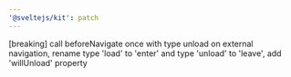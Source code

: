 ```yaml
---
'@sveltejs/kit': patch
---
```


[breaking] call beforeNavigate once with type unload on external navigation, rename type 'load' to 'enter' and type 'unload' to 'leave', add 'willUnload' property

